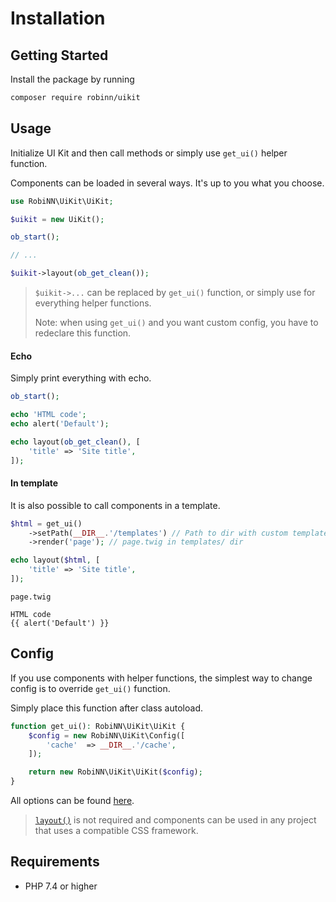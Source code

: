 # Installation

## Getting Started

Install the package by running

```bash
composer require robinn/uikit
```

## Usage

Initialize UI Kit and then call methods or simply use `get_ui()` helper function.

Components can be loaded in several ways. It's up to you what you choose.

```php
use RobiNN\UiKit\UiKit;

$uikit = new UiKit();

ob_start();

// ...

$uikit->layout(ob_get_clean());
```

> `$uikit->...` can be replaced by `get_ui()` function, or simply use for everything helper functions.
> 
> Note: when using `get_ui()` and you want custom config, you have to redeclare this function.

#### Echo

Simply print everything with echo.

```php
ob_start();

echo 'HTML code';
echo alert('Default');

echo layout(ob_get_clean(), [
    'title' => 'Site title',
]);
```

#### In template

It is also possible to call components in a template.

```php
$html = get_ui()
    ->setPath(__DIR__.'/templates') // Path to dir with custom templates
    ->render('page'); // page.twig in templates/ dir

echo layout($html, [
    'title' => 'Site title',
]);
```

`page.twig`

```twig
HTML code
{{ alert('Default') }}
```

## Config

If you use components with helper functions, the simplest way to change config is to override `get_ui()` function.

Simply place this function after class autoload.

```php
function get_ui(): RobiNN\UiKit\UiKit {
    $config = new RobiNN\UiKit\Config([
        'cache'  => __DIR__.'/cache',
    ]);

    return new RobiNN\UiKit\UiKit($config);
}
```

All options can be found [here](core/config.md).

> [`layout()`](layout/layout.md) is not required and
> components can be used in any project that uses a compatible CSS framework.

## Requirements

- PHP 7.4 or higher
